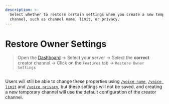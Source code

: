 ```yaml
---
description: >-
  Select whether to restore certain settings when you create a new temporary
  channel, such as channel name, limit, or privacy.
---
```


# Restore Owner Settings

> Open the [Dashboard](https://tempvoice.xyz/dashboard) -> Select your server -> Select the **correct** creator channel -> Click on the `Features` tab -> `Restore Owner Settings`

<figure><img src="../../../.gitbook/assets/image (12).png" alt=""><figcaption></figcaption></figure>

Users will still be able to change these properties using [`/voice name`](../../../commands/voice/name.md), [`/voice limit`](../../../commands/voice/limit.md) and [`/voice privacy`](../../../commands/voice/privacy.md), but these settings will not be saved, and creating a new temporary channel will use the default configuration of the creator channel.

